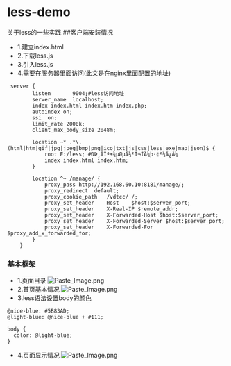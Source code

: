 # less-demo
关于less的一些实践
##客户端安装情况
* 1.建立index.html
* 2.下载less.js
* 3.引入less.js
* 4.需要在服务器里面访问(此文是在nginx里面配置的地址)
```
 server {
        listen       9004;#less访问地址
        server_name  localhost;
        index index.html index.htm index.php;
        autoindex on;
        ssi  on;
        limit_rate 2000k;
        client_max_body_size 2048m;

        location ~* .*\.(html|htm|gif|jpg|jpeg|bmp|png|ico|txt|js|css|less|exe|map|json)$ {
            root E:/less; #ÐÞ¸ÄÎª±¾µØµÄ¾²Ì¬ÎÄ¼þ·¢²¼Ä¿Â¼
            index index.html index.htm;
        }

        location ^~ /manage/ {
            proxy_pass http://192.168.60.10:8181/manage/;
            proxy_redirect  default;
            proxy_cookie_path   /vdtcc/ /;
            proxy_set_header    Host    $host:$server_port;
            proxy_set_header    X-Real-IP $remote_addr;
            proxy_set_header    X-Forwarded-Host $host:$server_port;
            proxy_set_header    X-Forwarded-Server $host:$server_port;
            proxy_set_header    X-Forwarded-For  $proxy_add_x_forwarded_for;
        }
    }
```
### 基本框架
* 1.页面目录
![Paste_Image.png](http://upload-images.jianshu.io/upload_images/2604175-1f895de8f743e4ad.png?imageMogr2/auto-orient/strip%7CimageView2/2/w/1240)
* 2.首页基本情况
![Paste_Image.png](http://upload-images.jianshu.io/upload_images/2604175-72cfaa6e5bffab88.png?imageMogr2/auto-orient/strip%7CimageView2/2/w/1240)
* 3.less语法设置body的颜色
```
@nice-blue: #5B83AD;
@light-blue: @nice-blue + #111;

body {
  color: @light-blue;
}
```
* 4.页面显示情况
![Paste_Image.png](http://upload-images.jianshu.io/upload_images/2604175-750aebba7fabf3a0.png?imageMogr2/auto-orient/strip%7CimageView2/2/w/1240)

